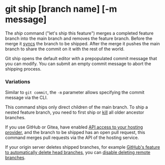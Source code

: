 # git ship [branch name] [-m message]

The _ship_ command ("let's ship this feature") merges a completed feature branch
into the main branch and removes the feature branch. Before the merge it
[syncs](sync.md) the branch to be shipped. After the merge it pushes the main
branch to share the commit on it with the rest of the world.

Git ship opens the default editor with a prepopulated commit message that you
can modify. You can submit an empty commit message to abort the shipping
process.

### Variations

Similar to `git commit`, the `-m` parameter allows specifying the commit message
via the CLI.

This command ships only direct children of the main branch. To ship a nested
feature branch, you need to first ship or [kill](kill.md) all older ancestor
branches.

If you use GitHub or Gitea, have enabled
[API access to your hosting provider](../quick-configuration.md#api-access-to-your-hosting-provider),
and the branch to be shipped has an open pull request, this command merges pull
requests via the API of the hosting service.

If your origin server deletes shipped branches, for example
[GitHub's feature to automatically delete head branches](https://help.github.com/en/github/administering-a-repository/managing-the-automatic-deletion-of-branches),
you can
[disable deleting remote branches](../quick-configuration.md#delete-remote-branches).
